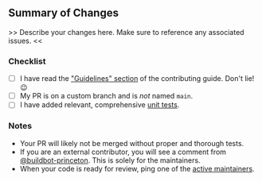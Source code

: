 ## Summary of Changes

\>> Describe your changes here. Make sure to reference any associated issues. <<

### Checklist

- [ ] I have read the ["Guidelines" section](https://quantum-accelerators.github.io/quacc/dev/contributing.html#guidelines) of the contributing guide. Don't lie! 😉
- [ ] My PR is on a custom branch and is _not_ named `main`.
- [ ] I have added relevant, comprehensive [unit tests](https://quantum-accelerators.github.io/quacc/dev/contributing.html#unit-tests).

### Notes

- Your PR will likely not be merged without proper and thorough tests.
- If you are an external contributor, you will see a comment from [@buildbot-princeton](https://github.com/buildbot-princeton). This is solely for the maintainers.
- When your code is ready for review, ping one of the [active maintainers](https://quantum-accelerators.github.io/quacc/about/contributors.html#active-maintainers).
